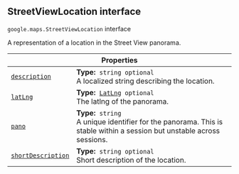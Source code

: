 
<devsite-heading text=" StreetViewLocation interface" for="StreetViewLocation" level="h2" link="" toc="" back-to-top=""><h2 id="StreetViewLocation" is-upgraded="">StreetViewLocation interface </h2></devsite-heading>
<p>
<code translate="no" dir="ltr"><span itemprop="path">google.maps</span>.<span itemprop="name">StreetViewLocation</span></code>
interface
</p>
<p>A representation of a location in the Street View panorama.</p>
<div class="devsite-table-wrapper"><table class="properties responsive" summary="interface StreetViewLocation - Properties">
<thead>
<tr><th colspan="2">Properties</th>
</tr></thead>
<tbody>
<tr id="StreetViewLocation.description">
<td itemprop="property"><code translate="no" dir="ltr"><a class="secret-link" href="#StreetViewLocation.description"><span>description</span></a></code></td>
<td><div><strong>Type:</strong>&nbsp; <code translate="no" dir="ltr">string <span class="optional-type-annotation">optional</span></code></div>
<div class="desc">A localized string describing the location.</div></td>
</tr>
<tr id="StreetViewLocation.latLng">
<td itemprop="property"><code translate="no" dir="ltr"><a class="secret-link" href="#StreetViewLocation.latLng"><span>latLng</span></a></code></td>
<td><div><strong>Type:</strong>&nbsp; <code translate="no" dir="ltr"><a href="LatLng.md">LatLng</a> <span class="optional-type-annotation">optional</span></code></div>
<div class="desc">The latlng of the panorama.</div></td>
</tr>
<tr id="StreetViewLocation.pano">
<td itemprop="property"><code translate="no" dir="ltr"><a class="secret-link" href="#StreetViewLocation.pano"><span>pano</span></a></code></td>
<td><div><strong>Type:</strong>&nbsp; <code translate="no" dir="ltr">string</code></div>
<div class="desc">A unique identifier for the panorama. This is stable within a session but unstable across sessions.</div></td>
</tr>
<tr id="StreetViewLocation.shortDescription">
<td itemprop="property"><code translate="no" dir="ltr"><a class="secret-link" href="#StreetViewLocation.shortDescription"><span>shortDescription</span></a></code></td>
<td><div><strong>Type:</strong>&nbsp; <code translate="no" dir="ltr">string <span class="optional-type-annotation">optional</span></code></div>
<div class="desc">Short description of the location.</div></td>
</tr>
</tbody>
</table></div>
<script src="replace_links.js"></script>
